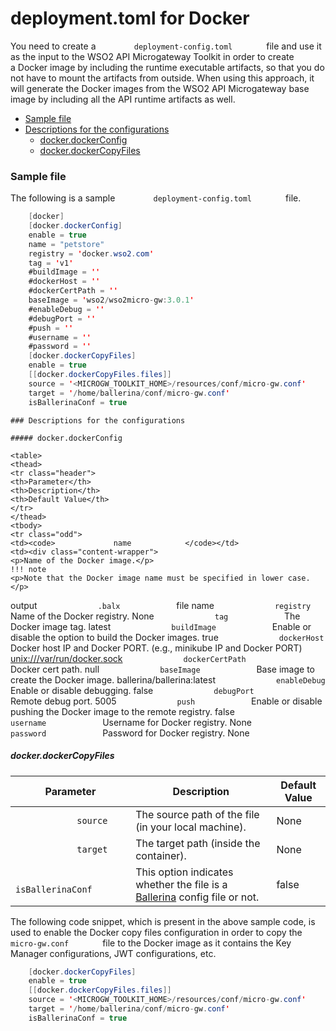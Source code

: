 # deployment.toml for Docker

You need to create a `         deployment-config.toml        ` file and use it as the input to the WSO2 API Microgateway Toolkit in order to create a Docker image by including the runtime executable artifacts, so that you do not have to mount the artifacts from outside. When using this approach, it will generate the Docker images from the WSO2 API Microgateway base image by including all the API runtime artifacts as well.

-   [Sample file](#deployment.tomlforDocker-Samplefile)
-   [Descriptions for the configurations](#deployment.tomlforDocker-Descriptionsfortheconfigurations)
    -   [docker.dockerConfig](#deployment.tomlforDocker-docker.dockerConfig)
    -   [docker.dockerCopyFiles](#deployment.tomlforDocker-docker.dockerCopyFiles)

### Sample file

The following is a sample `         deployment-config.toml        ` file.

``` java
    [docker]
    [docker.dockerConfig]
    enable = true
    name = "petstore"
    registry = 'docker.wso2.com'
    tag = 'v1'
    #buildImage = ''
    #dockerHost = ''
    #dockerCertPath = ''
    baseImage = 'wso2/wso2micro-gw:3.0.1'
    #enableDebug = ''
    #debugPort = ''
    #push = ''
    #username = ''
    #password = ''
    [docker.dockerCopyFiles]
    enable = true
    [[docker.dockerCopyFiles.files]]
    source = '<MICROGW_TOOLKIT_HOME>/resources/conf/micro-gw.conf'
    target = '/home/ballerina/conf/micro-gw.conf'
    isBallerinaConf = true
```

    ### Descriptions for the configurations

    ##### docker.dockerConfig

    <table>
    <thead>
    <tr class="header">
    <th>Parameter</th>
    <th>Description</th>
    <th>Default Value</th>
    </tr>
    </thead>
    <tbody>
    <tr class="odd">
    <td><code>             name            </code></td>
    <td><div class="content-wrapper">
    <p>Name of the Docker image.</p>
    !!! note
    <p>Note that the Docker image name must be specified in lower case.</p>

</div></td>
<td>output <code>             .balx            </code> file name</td>
</tr>
<tr class="even">
<td><code>             registry            </code></td>
<td>Name of the Docker registry.</td>
<td>None</td>
</tr>
<tr class="odd">
<td><code>             tag            </code></td>
<td>The Docker image tag.</td>
<td>latest</td>
</tr>
<tr class="even">
<td><code>             buildImage            </code></td>
<td>Enable or disable the option to build the Docker images.</td>
<td>true</td>
</tr>
<tr class="odd">
<td><code>             dockerHost            </code></td>
<td>Docker host IP and Docker PORT. (e.g., minikube IP and Docker PORT)</td>
<td><a href="unix://docs.wso2.com/var/run/docker.sock">unix:///var/run/docker.sock</a></td>
</tr>
<tr class="even">
<td><code>             dockerCertPath            </code></td>
<td>Docker cert path.</td>
<td>null</td>
</tr>
<tr class="odd">
<td><code>             baseImage            </code></td>
<td>Base image to create the Docker image.</td>
<td>ballerina/ballerina:latest</td>
</tr>
<tr class="even">
<td><code>             enableDebug            </code></td>
<td>Enable or disable debugging.</td>
<td>false</td>
</tr>
<tr class="odd">
<td><code>             debugPort            </code></td>
<td>Remote debug port.</td>
<td>5005</td>
</tr>
<tr class="even">
<td><code>             push            </code></td>
<td>Enable or disable pushing the Docker image to the remote registry.</td>
<td>false</td>
</tr>
<tr class="odd">
<td><code>             username            </code></td>
<td>Username for Docker registry.</td>
<td>None</td>
</tr>
<tr class="even">
<td><code>             password            </code></td>
<td>Password for Docker registry.</td>
<td>None</td>
</tr>
</tbody>
</table>

##### docker.dockerCopyFiles

| Parameter                                  | Description                                                                                       | Default Value |
|--------------------------------------------|---------------------------------------------------------------------------------------------------|---------------|
| `             source            `          | The source path of the file (in your local machine).                                              | None          |
| `             target            `          | The target path (inside the container).                                                           | None          |
| `             isBallerinaConf            ` | This option indicates whether the file is a [Ballerina](https://ballerina.io) config file or not. | false         |

The following code snippet, which is present in the above sample code, is used to enable the Docker copy files configuration in order to copy the `         micro-gw.conf        ` file to the Docker image as it contains the Key Manager configurations, JWT configurations, etc.

``` java
    [docker.dockerCopyFiles]
    enable = true
    [[docker.dockerCopyFiles.files]]
    source = '<MICROGW_TOOLKIT_HOME>/resources/conf/micro-gw.conf'
    target = '/home/ballerina/conf/micro-gw.conf'
    isBallerinaConf = true
```
